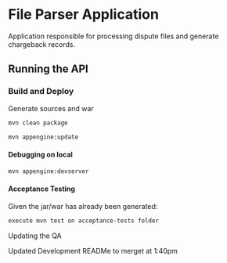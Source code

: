 # File Parser Application

Application responsible for processing dispute files and generate chargeback records.

## Running the API

### Build and Deploy

Generate sources and war
```bash
mvn clean package
```
```bash
mvn appengine:update
```

#### Debugging on local
```bash
mvn appengine:devserver
```

#### Acceptance Testing

Given the jar/war has already been generated:
```bash
execute mvn test on acceptance-tests folder 
```

Updating the QA


Updated Development READMe to merget at 1:40pm
